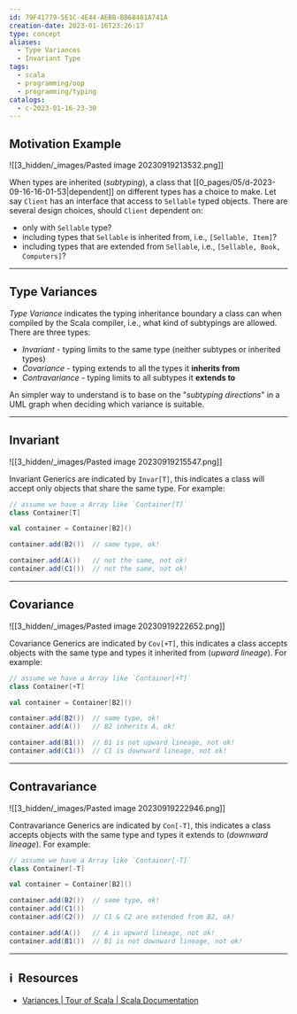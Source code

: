 ```yaml
---
id: 79F41779-5E1C-4E44-AEBB-BB68481A741A
creation-date: 2023-01-16T23:26:17
type: concept
aliases:
  - Type Variances
  - Invariant Type
tags:
  - scala
  - programming/oop
  - programming/typing
catalogs:
  - c-2023-01-16-23-30
---
```

   
## Motivation Example

![[3_hidden/_images/Pasted image 20230919213532.png]]

When types are inherited (*subtyping*), a class that [[0_pages/05/d-2023-09-16-16-01-53|dependent]] on different types has a choice to make. Let say `Client` has an interface that access to `Sellable` typed objects. There are several design choices, should `Client` dependent on:
- only with `Sellable` type?
- including types that `Sellable` is inherited from, i.e., `[Sellable, Item]`?
- including types that are extended from `Sellable`, i.e., `[Sellable, Book, Computers]`?

---
## Type Variances

*Type Variance* indicates the typing inheritance boundary a class can when compiled by the Scala compiler, i.e., what kind of subtypings are allowed. There are three types: 
- *Invariant* - typing limits to the same type (neither subtypes or inherited types) 
- *Covariance* - typing extends to all the types it **inherits from**
- *Contravariance* - typing limits to all subtypes it **extends to**

An simpler way to understand is to base on the "*subtyping directions*" in a UML graph when deciding which variance is suitable. 

---
## Invariant

![[3_hidden/_images/Pasted image 20230919215547.png]]

Invariant Generics are indicated by `Invar[T]`, this indicates a class will accept only objects that share the same type. For example: 

```scala
// assume we have a Array like `Container[T]`
class Container[T]

val container = Container[B2]()

container.add(B2())  // same type, ok!

container.add(A())   // not the same, not ok!
container.add(C1())  // not the same, not ok!
```

---
## Covariance

![[3_hidden/_images/Pasted image 20230919222652.png]]

Covariance Generics are indicated by `Cov[+T]`, this indicates a class accepts objects with the same type and types it inherited from (*upward lineage*). For example: 

```scala
// assume we have a Array like `Container[+T]`
class Container[+T]

val container = Container[B2]()

container.add(B2())  // same type, ok!
container.add(A())   // B2 inherits A, ok!

container.add(B1())  // B1 is not upward lineage, not ok!
container.add(C1())  // C1 is downward lineage, not ok!
```

---
## Contravariance

![[3_hidden/_images/Pasted image 20230919222946.png]]

Contravariance Generics are indicated by `Con[-T]`, this indicates a class accepts objects with the same type and types it extends to (*downward lineage*). For example:  

```scala
// assume we have a Array like `Container[-T]`
class Container[-T]

val container = Container[B2]()

container.add(B2())  // same type, ok!
container.add(C1())  
container.add(C2())  // C1 & C2 are extended from B2, ok!

container.add(A())   // A is upward lineage, not ok!
container.add(B1())  // B1 is not downward lineage, not ok!
```

---
## ℹ️  Resources
- [Variances | Tour of Scala | Scala Documentation](https://docs.scala-lang.org/tour/variances.html)
